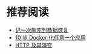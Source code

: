 # 推荐阅读

- [记一次删库到数据恢复](http://zhoulingyu.com/2018/07/09/data-restoration/)
- [10 步 Docker 化任意一个应用](https://mp.weixin.qq.com/s/bJX6DVEhM7Ti11tIgjUSsQ)
- [HTTP 及其演变](http://www.alloyteam.com/2016/07/httphttp2-0spdyhttps-reading-this-is-enough/)
